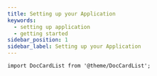 ```yaml
---
title: Setting up your Application
keywords:
  - setting up application
  - getting started
sidebar_position: 1
sidebar_label: Setting up your Application
---
```


```mdx-code-block
import DocCardList from '@theme/DocCardList';
```

<DocCardList />
